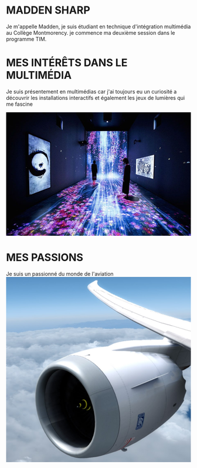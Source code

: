 # MADDEN SHARP

Je m'appelle Madden, je suis étudiant en technique d'intégration multimédia au Collège Montmorency.
je commence ma deuxième session dans le programme TIM.




# MES INTÉRÊTS DANS LE MULTIMÉDIA



Je suis présentement en multimédias car j'ai toujours eu un curiosité a découvrir les installations interactifs et également les jeux de lumières qui me  fascine



[![Exemple de capture d'écran](mm.jpg)](https://www.youtube.com/watch?v=-rSUFeTDjxQ)

# MES PASSIONS


 Je suis un passionné du monde de l'aviation
![photo](avion3.jpg)
